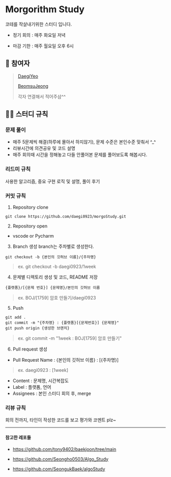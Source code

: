 # Morgorithm Study
코테를 작살내기위한 스터디 입니다.

- 정기 회의 : 매주 화요일 저녁

- 마감 기한 : 매주 월요일 오후 6시


## 👥 참여자
> [DaegiYeo](https://github.com/daegi0923)
> 
> [BeomsuJeong](https://github.com/jbs0708)
> 
> 각자 연결해서 적어주삼^^

## 💁‍♂️ 스터디 규칙
### 문제 풀이
- 매주 5문제씩 해결(하루에 몰아서 하지않기), 문제 수준은 본인수준 맞춰서 ^_^
- 리뷰시간에 의견공유 및 코드 설명
- 매주 회의때 시간을 정해놓고 다들 안풀어본 문제를 풀어보도록 해봅시다.



### 리드미 규칙
사용한 알고리즘, 중요 구현 로직 및 설명, 풀이 후기

### 커밋 규칙
1. Repository clone
```
git clone https://github.com/daegi0923/morgoStudy.git
```
2. Repository open
- vscode or Pycharm
3. Branch 생성
branch는 주차별로 생성한다.
```
git checkout -b {본인의 깃허브 이름}/{주차명}
```
> ex. git checkout -b daegi0923/1week

4. 문제별 디렉토리 생성 및 코드, README 저장
```
{플랫폼}/[{문제 번호}] {문제명}/본인의 깃허브 이름
```
> ex. BOJ/[1759] 암호 만들기/daegi0923

5. Push
```
git add .
git commit -m "{주차명} : {플랫폼}[{문제번호}] {문제명}"
git push origin {생성한 브랜치}
```
> ex. git commit -m "1week : BOJ[1759] 암호 만들기"

6. Pull request 생성
- Pull Request Name : {본인의 깃허브 이름} : [{주차명}]
> ex. daegi0923 : [1week]

- Content : 문제명, 시간복잡도
- Label : 플랫폼, 언어
- Assignees : 본인
스터디 회의 후, merge
### 리뷰 규칙
회의 전까지, 타인이 작성한 코드를 보고 평가와 코멘트 plz~

---
#### 참고한 레포들
- https://github.com/tony9402/baekjoon/tree/main

- https://github.com/Seongho0503/Algo_Study

- https://github.com/SeongukBaek/algoStudy
